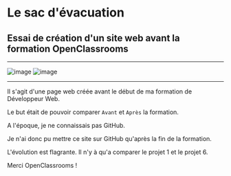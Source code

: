 # Le sac d'évacuation

## Essai de création d'un site web avant la formation OpenClassrooms  

---------------  
  
![image](https://img.shields.io/badge/HTML5-E34F26?style=for-the-badge&logo=html5&logoColor=white)
![image](https://img.shields.io/badge/CSS3-1572B6?style=for-the-badge&logo=css3&logoColor=white)  
 
---------------  
  
Il s'agit d'une page web créée avant le début de ma formation de Développeur Web.  

Le but était de pouvoir comparer `Avant` et `Après` la formation.  

A l'époque, je ne connaissais pas GitHub.  

Je n'ai donc pu mettre ce site sur GitHub qu'après la fin de la formation.  

L'évolution est flagrante. Il n'y à qu'a comparer le projet 1 et le projet 6.  
  
Merci OpenClassrooms !  

